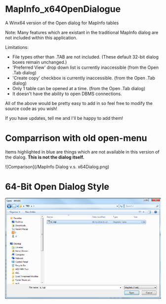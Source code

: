 # MapInfo_x64OpenDialogue
A Winx64 version of the Open dialog for MapInfo tables 

Note:
Many features which are existant in the traditional MapInfo dialog are not included within this application.

Limitations:

* File types other than .TAB are not included. (These default 32-bit dialog boxes remain unchanged.)
* 'Preferred View' drop down list is currently inaccessible (from the Open .Tab dialog)
* 'Create copy' checkbox is currently inaccessible. (from the Open .Tab dialog)
* Only 1 table can be opened at a time. (from the Open .Tab dialog)
* It doesn't have the ability to open DBMS connections.

All of the above would be pretty easy to add in so feel free to modify the source code as you wish!

If you have updates, tell me and I'll be happy to add them!


# Comparrison with old open-menu

Items highlighted in blue are things which are not available in this version of the dialog. **This is not the dialog itself.**

![Comparison](/MapInfo Dialog v.s. x64Dialog.png)

# 64-Bit Open Dialog Style

![Comparison](/OpenDlgx64.png)
